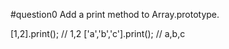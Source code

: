#question0
Add a print method to Array.prototype.

[1,2].print(); // 1,2
['a','b','c'].print(); // a,b,c
